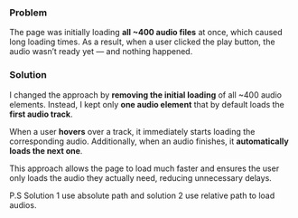 ### Problem

The page was initially loading **all \~400 audio files** at once, which caused long loading times.
As a result, when a user clicked the play button, the audio wasn’t ready yet — and nothing happened.

### Solution

I changed the approach by **removing the initial loading** of all \~400 audio elements.
Instead, I kept only **one audio element** that by default loads the **first audio track**.

When a user **hovers** over a track, it immediately starts loading the corresponding audio.
Additionally, when an audio finishes, it **automatically loads the next one**.

This approach allows the page to load much faster and ensures the user only loads the audio they actually need, reducing unnecessary delays.

P.S Solution 1 use absolute path and solution 2 use relative path to load audios.

